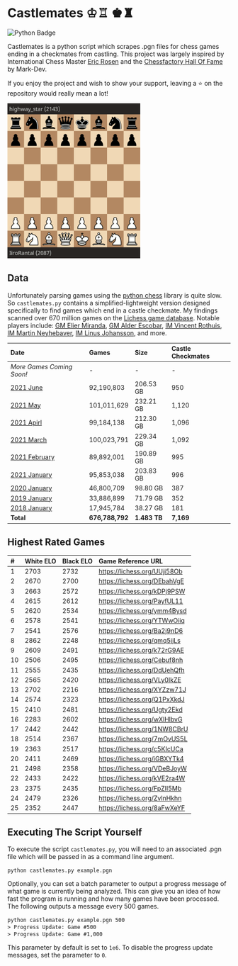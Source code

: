 # Castlemates ♔♖ ♚♜
![Python Badge](https://img.shields.io/badge/Python-007396?style=for-the-badge&labelColor=black&logo=Python&logoColor=white) 

Castlemates is a python script which scrapes .pgn files for chess games ending in a checkmates from castling. This project was largely inspired by International Chess Master [Eric Rosen](https://twitter.com/im_rosen?lang=en) and the [Chessfactory Hall Of Fame](https://github.com/mark-dev/chessfactory-hall-of-fame) by Mark-Dev. 

If you enjoy the project and wish to show your support, leaving a ⭐ on the repository would really mean a lot!

<a href="https://lichess.org/CW7va6EJ" target="_blank"><img src="exampleCastlemate.gif" width=300></a>

## Data
Unfortunately parsing games using the [python chess](https://python-chess.readthedocs.io/en/latest/) library is quite slow. So `castlemates.py` contains a simplified-lightweight version designed specifically to find games which end in a castle checkmate. My findings scanned over 670 million games on the [Lichess game database](https://database.lichess.org/). Notable players include: [GM Elier Miranda](https://lichess.org/7mOvUS5L), [GM Alder Escobar](https://lichess.org/PayfUL11), [IM Vincent Rothuis](https://lichess.org/qmq5jjLs), [IM Martin Neyhebaver](https://lichess.org/ymm4Bysd), [IM Linus Johansson](https://lichess.org/PayfUL11), and more.

| Date                                                                                  | Games           | Size         | Castle Checkmates |
|:--------------------------------------------------------------------------------------|:----------------|:-------------|:------------------|
| *More Games Coming Soon!*                                                             | -               | -            | -                 |
| [2021 June](https://github.com/owenps/Castlemates/blob/main/results/2021-06.txt)      | 92,190,803      | 206.53 GB    | 950               |
| [2021 May](https://github.com/owenps/Castlemates/blob/main/results/2021-05.txt)       | 101,011,629     | 232.21 GB    | 1,120             |
| [2021 Apirl](https://github.com/owenps/Castlemates/blob/main/results/2021-04.txt)     | 99,184,138      | 212.30 GB    | 1,096             |
| [2021 March](https://github.com/owenps/Castlemates/blob/main/results/2021-03.txt)     | 100,023,791     | 229.34 GB    | 1,092             |
| [2021 February](https://github.com/owenps/Castlemates/blob/main/results/2021-02.txt)  | 89,892,001      | 190.89 GB    | 995               |
| [2021 January](https://github.com/owenps/Castlemates/blob/main/results/2021-01.txt)   | 95,853,038      | 203.83 GB    | 996               |
| [2020 January](https://github.com/owenps/Castlemates/blob/main/results/2020-01.txt)   | 46,800,709      | 98.80 GB     | 387               |
| [2019 January](https://github.com/owenps/Castlemates/blob/main/results/2019-01.txt)   | 33,886,899      | 71.79 GB     | 352               |
| [2018 January](https://github.com/owenps/Castlemates/blob/main/results/2018-01.txt)   | 17,945,784      | 38.27 GB     | 181               |
| **Total**                                                                             | **676,788,792** | **1.483 TB** | **7,169**         |

## Highest Rated Games

| #  | White ELO | Black ELO | Game Reference URL           |   
|:---|:----------|:----------|:-----------------------------|
| 1  | 2703      | 2732      | https://lichess.org/UUji58Ob | <!-- 5435 -->
| 2  | 2670      | 2700      | https://lichess.org/DEbahVgE | <!-- 5370 -->
| 3  | 2663      | 2572      | https://lichess.org/kDPj9PSW | <!-- 5235 -->
| 4  | 2615      | 2612      | https://lichess.org/PayfUL11 | <!-- 5227 -->
| 5  | 2620      | 2534      | https://lichess.org/ymm4Bysd | <!-- 5154 -->
| 6  | 2578      | 2541      | https://lichess.org/YTWwOiiq | <!-- 5119 -->
| 7  | 2541      | 2576      | https://lichess.org/Ba2j9nD6 | <!-- 5117 -->
| 8  | 2862      | 2248      | https://lichess.org/qmq5jjLs | <!-- 5110 -->
| 9  | 2609      | 2491      | https://lichess.org/k72rG9AE | <!-- 5100 -->
| 10 | 2506      | 2495      | https://lichess.org/Cebuf8nh | <!-- 5001 -->
| 11 | 2555      | 2435      | https://lichess.org/DdUehQfh | <!-- 4990 -->
| 12 | 2565      | 2420      | https://lichess.org/VLy0IkZE | <!-- 4985 -->
| 13 | 2702      | 2216      | https://lichess.org/XYZzw71J | <!-- 4918 -->
| 14 | 2574      | 2323      | https://lichess.org/Q1PxXkdJ | <!-- 4897 -->
| 15 | 2410      | 2481      | https://lichess.org/Ugty2Ekd | <!-- 4891 -->
| 16 | 2283      | 2602      | https://lichess.org/wXlHlbvG | <!-- 4885 -->
| 17 | 2442      | 2442      | https://lichess.org/1NW8CBrU | <!-- 4884 --> 
| 18 | 2514      | 2367      | https://lichess.org/7mOvUS5L | <!-- 4881 -->
| 19 | 2363      | 2517      | https://lichess.org/c5KIcUCa | <!-- 4880 -->
| 20 | 2411      | 2469      | https://lichess.org/iGBXYTk4 | <!-- 4880 --> 
| 21 | 2498      | 2358      | https://lichess.org/VDeBJoyW | <!-- 4856 --> 
| 22 | 2433      | 2422      | https://lichess.org/kVE2ra4W | <!-- 4855 -->
| 23 | 2375      | 2435      | https://lichess.org/FpZIl5Mb | <!-- 4810 -->
| 24 | 2479      | 2326      | https://lichess.org/ZvlnHkhn | <!-- 4805 --> 
| 25 | 2352      | 2447      | https://lichess.org/8aFwXeYF | <!-- 4799 -->

## Executing The Script Yourself
To execute the script `castlemates.py`, you will need to an associated .pgn file which will be passed in as a command line argument. 
```
python castlemates.py example.pgn
```
Optionally, you can set a batch parameter to output a progress message of what game is currently being analyzed. This can give you an idea of how fast the program is running and how many games have been processed. The following outputs a message every 500 games. 
```
python castlemates.py example.pgn 500
> Progress Update: Game #500
> Progress Update: Game #1,000
```
This parameter by default is set to `1e6`. To disable the progress update messages, set the parameter to `0`.
